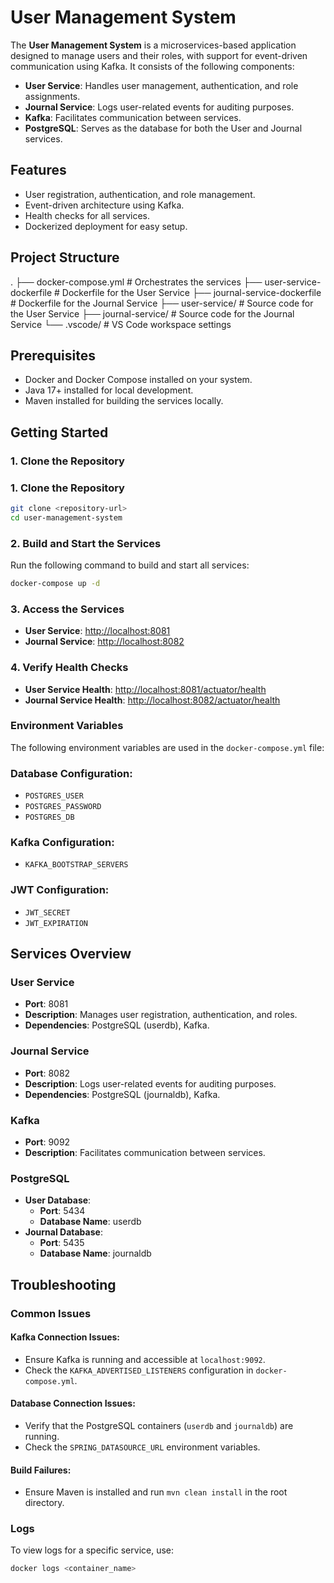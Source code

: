 # User Management System

The **User Management System** is a microservices-based application designed to manage users and their roles, with support for event-driven communication using Kafka. It consists of the following components:

- **User Service**: Handles user management, authentication, and role assignments.
- **Journal Service**: Logs user-related events for auditing purposes.
- **Kafka**: Facilitates communication between services.
- **PostgreSQL**: Serves as the database for both the User and Journal services.

## Features

- User registration, authentication, and role management.
- Event-driven architecture using Kafka.
- Health checks for all services.
- Dockerized deployment for easy setup.

## Project Structure
. ├── docker-compose.yml # Orchestrates the services ├── user-service-dockerfile # Dockerfile for the User Service ├── journal-service-dockerfile # Dockerfile for the Journal Service ├── user-service/ # Source code for the User Service ├── journal-service/ # Source code for the Journal Service └── .vscode/ # VS Code workspace settings

## Prerequisites

- Docker and Docker Compose installed on your system.
- Java 17+ installed for local development.
- Maven installed for building the services locally.

## Getting Started

### 1. Clone the Repository

### 1. Clone the Repository

```bash
git clone <repository-url>
cd user-management-system
```

### 2. Build and Start the Services

Run the following command to build and start all services:

```bash
docker-compose up -d
```

### 3. Access the Services

- **User Service**: [http://localhost:8081](http://localhost:8081)
- **Journal Service**: [http://localhost:8082](http://localhost:8082)

### 4. Verify Health Checks

- **User Service Health**: [http://localhost:8081/actuator/health](http://localhost:8081/actuator/health)
- **Journal Service Health**: [http://localhost:8082/actuator/health](http://localhost:8082/actuator/health)

### Environment Variables

The following environment variables are used in the `docker-compose.yml` file:

### Database Configuration:
- `POSTGRES_USER`
- `POSTGRES_PASSWORD`
- `POSTGRES_DB`

### Kafka Configuration:
- `KAFKA_BOOTSTRAP_SERVERS`

### JWT Configuration:
- `JWT_SECRET`
- `JWT_EXPIRATION`

## Services Overview

### User Service
- **Port**: 8081
- **Description**: Manages user registration, authentication, and roles.
- **Dependencies**: PostgreSQL (userdb), Kafka.

### Journal Service
- **Port**: 8082
- **Description**: Logs user-related events for auditing purposes.
- **Dependencies**: PostgreSQL (journaldb), Kafka.

### Kafka
- **Port**: 9092
- **Description**: Facilitates communication between services.

### PostgreSQL
- **User Database**:
  - **Port**: 5434
  - **Database Name**: userdb
- **Journal Database**:
  - **Port**: 5435
  - **Database Name**: journaldb

## Troubleshooting

### Common Issues

#### Kafka Connection Issues:
- Ensure Kafka is running and accessible at `localhost:9092`.
- Check the `KAFKA_ADVERTISED_LISTENERS` configuration in `docker-compose.yml`.

#### Database Connection Issues:
- Verify that the PostgreSQL containers (`userdb` and `journaldb`) are running.
- Check the `SPRING_DATASOURCE_URL` environment variables.

#### Build Failures:
- Ensure Maven is installed and run `mvn clean install` in the root directory.

### Logs
To view logs for a specific service, use:

```bash
docker logs <container_name>
```